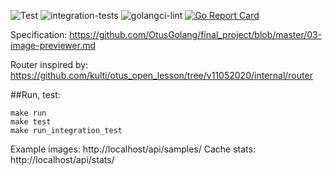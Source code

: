 ![Test](https://github.com/avbru/image-previewer/workflows/Test/badge.svg?branch=master)
![integration-tests](https://github.com/avbru/image-previewer/workflows/integration-tests/badge.svg)
![golangci-lint](https://github.com/avbru/image-previewer/workflows/golangci-lint/badge.svg)
[![Go Report Card](https://goreportcard.com/badge/github.com/avbru/image-previewer)](https://goreportcard.com/report/github.com/avbru/image-previewer)

Specification: https://github.com/OtusGolang/final_project/blob/master/03-image-previewer.md

Router inspired by: https://github.com/kulti/otus_open_lesson/tree/v11052020/internal/router


##Run, test:
```
make run
make test
make run_integration_test
```
Example images: http://localhost/api/samples/
Cache stats: http://localhost/api/stats/
